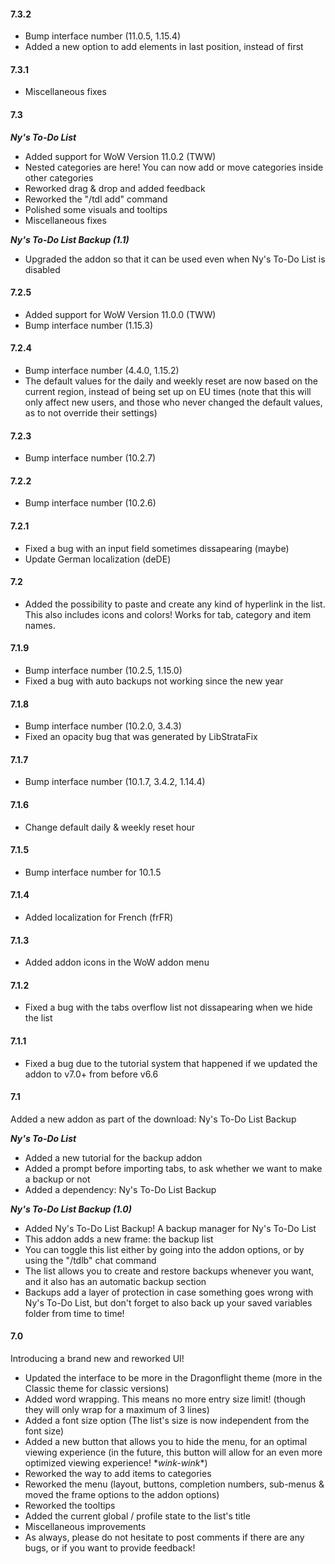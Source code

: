 #### **7.3.2**

- Bump interface number (11.0.5, 1.15.4)
- Added a new option to add elements in last position, instead of first

#### **7.3.1**

- Miscellaneous fixes

#### **7.3**

***Ny's To-Do List***

- Added support for WoW Version 11.0.2 (TWW)
- Nested categories are here! You can now add or move categories inside other categories
- Reworked drag & drop and added feedback
- Reworked the "/tdl add" command
- Polished some visuals and tooltips
- Miscellaneous fixes

***Ny's To-Do List Backup (1.1)***

- Upgraded the addon so that it can be used even when Ny's To-Do List is disabled

#### **7.2.5**

- Added support for WoW Version 11.0.0 (TWW)
- Bump interface number (1.15.3)

#### **7.2.4**

- Bump interface number (4.4.0, 1.15.2)
- The default values for the daily and weekly reset are now based on the current region, instead of being set up on EU times (note that this will only affect new users, and those who never changed the default values, as to not override their settings)

#### **7.2.3**

- Bump interface number (10.2.7)

#### **7.2.2**

- Bump interface number (10.2.6)

#### **7.2.1**

- Fixed a bug with an input field sometimes dissapearing (maybe)
- Update German localization (deDE)

#### **7.2**

- Added the possibility to paste and create any kind of hyperlink in the list. This also includes icons and colors! Works for tab, category and item names.

#### **7.1.9**

- Bump interface number (10.2.5, 1.15.0)
- Fixed a bug with auto backups not working since the new year

#### **7.1.8**

- Bump interface number (10.2.0, 3.4.3)
- Fixed an opacity bug that was generated by LibStrataFix

#### **7.1.7**

- Bump interface number (10.1.7, 3.4.2, 1.14.4)

#### **7.1.6**

- Change default daily & weekly reset hour

#### **7.1.5**

- Bump interface number for 10.1.5

#### **7.1.4**

- Added localization for French (frFR)

#### **7.1.3**

- Added addon icons in the WoW addon menu

#### **7.1.2**

- Fixed a bug with the tabs overflow list not dissapearing when we hide the list

#### **7.1.1**

- Fixed a bug due to the tutorial system that happened if we updated the addon to v7.0+ from before v6.6

#### **7.1**

Added a new addon as part of the download: Ny's To-Do List Backup

***Ny's To-Do List***

- Added a new tutorial for the backup addon
- Added a prompt before importing tabs, to ask whether we want to make a backup or not
- Added a dependency: Ny's To-Do List Backup

***Ny's To-Do List Backup (1.0)***

- Added Ny's To-Do List Backup! A backup manager for Ny's To-Do List
- This addon adds a new frame: the backup list
- You can toggle this list either by going into the addon options, or by using the "/tdlb" chat command
- The list allows you to create and restore backups whenever you want, and it also has an automatic backup section
- Backups add a layer of protection in case something goes wrong with Ny's To-Do List, but don't forget to also back up your saved variables folder from time to time!

#### **7.0**

Introducing a brand new and reworked UI!

- Updated the interface to be more in the Dragonflight theme (more in the Classic theme for classic versions)
- Added word wrapping. This means no more entry size limit! (though they will only wrap for a maximum of 3 lines)
- Added a font size option (The list's size is now independent from the font size)
- Added a new button that allows you to hide the menu, for an optimal viewing experience (in the future, this button will allow for an even more optimized viewing experience! \**wink-wink*\*)
- Reworked the way to add items to categories
- Reworked the menu (layout, buttons, completion numbers, sub-menus & moved the frame options to the addon options)
- Reworked the tooltips
- Added the current global / profile state to the list's title
- Miscellaneous improvements
- As always, please do not hesitate to post comments if there are any bugs, or if you want to provide feedback!
